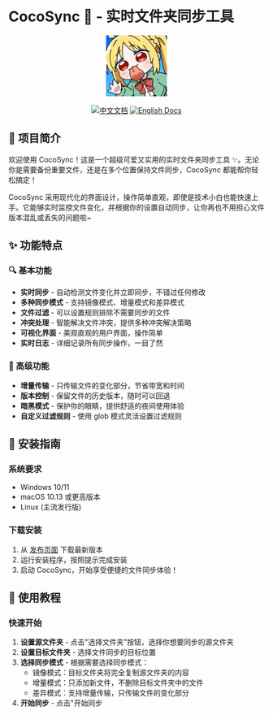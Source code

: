 # CocoSync 🔄 - 实时文件夹同步工具

<div align="center">
  <img src="./assets/tray-icon.png" alt="CocoSync Logo" width="120">
</div>

<div align="center">

[![中文文档](https://img.shields.io/badge/文档-中文版-orange.svg)](./README_CN.md)
[![English Docs](https://img.shields.io/badge/Docs-English-blue.svg)](./README_EN.md)

</div>

## 📝 项目简介

欢迎使用 CocoSync！这是一个超级可爱又实用的实时文件夹同步工具 ✨。无论你是需要备份重要文件，还是在多个位置保持文件同步，CocoSync 都能帮你轻松搞定！

CocoSync 采用现代化的界面设计，操作简单直观，即使是技术小白也能快速上手。它能够实时监控文件变化，并根据你的设置自动同步，让你再也不用担心文件版本混乱或丢失的问题啦~

## ✨ 功能特点

### 🔍 基本功能

- **实时同步** - 自动检测文件变化并立即同步，不错过任何修改
- **多种同步模式** - 支持镜像模式、增量模式和差异模式
- **文件过滤** - 可以设置规则排除不需要同步的文件
- **冲突处理** - 智能解决文件冲突，提供多种冲突解决策略
- **可视化界面** - 美观直观的用户界面，操作简单
- **实时日志** - 详细记录所有同步操作，一目了然

### 🚀 高级功能

- **增量传输** - 只传输文件的变化部分，节省带宽和时间
- **版本控制** - 保留文件的历史版本，随时可以回退
- **暗黑模式** - 保护你的眼睛，提供舒适的夜间使用体验
- **自定义过滤规则** - 使用 glob 模式灵活设置过滤规则

## 🔧 安装指南

### 系统要求

- Windows 10/11
- macOS 10.13 或更高版本
- Linux (主流发行版)

### 下载安装

1. 从 [发布页面](https://github.com/yourusername/coco-sync/releases) 下载最新版本
2. 运行安装程序，按照提示完成安装
3. 启动 CocoSync，开始享受便捷的文件同步体验！

## 📖 使用教程

### 快速开始

1. **设置源文件夹** - 点击"选择文件夹"按钮，选择你想要同步的源文件夹
2. **设置目标文件夹** - 选择文件同步的目标位置
3. **选择同步模式** - 根据需要选择同步模式：
   - 镜像模式：目标文件夹将完全复制源文件夹的内容
   - 增量模式：只添加新文件，不删除目标文件夹中的文件
   - 差异模式：支持增量传输，只传输文件的变化部分
4. **开始同步** - 点击"开始同步